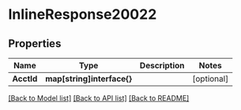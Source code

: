 # InlineResponse20022

## Properties

Name | Type | Description | Notes
------------ | ------------- | ------------- | -------------
**AcctId** | **map[string]interface{}** |  | [optional] 

[[Back to Model list]](../README.md#documentation-for-models) [[Back to API list]](../README.md#documentation-for-api-endpoints) [[Back to README]](../README.md)


